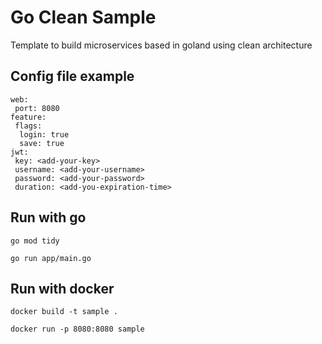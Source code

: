 # Go Clean Sample

Template to build microservices based in goland using clean architecture

## Config file example

```
web:
 port: 8080
feature:
 flags:
  login: true
  save: true
jwt:
 key: <add-your-key>
 username: <add-your-username>
 password: <add-your-password>
 duration: <add-you-expiration-time>
```
## Run with go

```
go mod tidy
```

```
go run app/main.go
```

## Run with docker

```
docker build -t sample .
```

```
docker run -p 8080:8080 sample
```